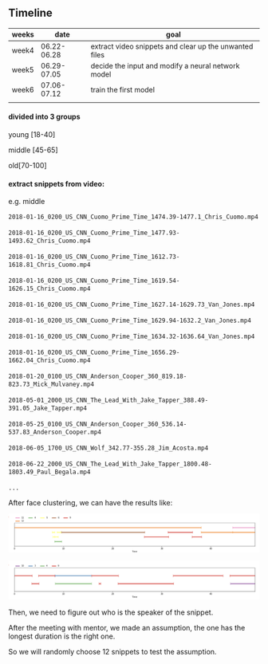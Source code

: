 ## Timeline

| weeks  | date        | goal                                                         |
| ------ | ----------- | ------------------------------------------------------------ |
| week4  | 06.22-06.28 | extract video snippets and clear up the unwanted files       |
| week5  | 06.29-07.05 | decide the input and modify a neural network model           |
| week6  | 07.06-07.12 | train the first model                                        |
|        |             |                                                              |

#### divided into 3 groups

young [18-40]

middle [45-65]

old[70-100]

#### extract snippets from video:

e.g. middle

```
2018-01-16_0200_US_CNN_Cuomo_Prime_Time_1474.39-1477.1_Chris_Cuomo.mp4

2018-01-16_0200_US_CNN_Cuomo_Prime_Time_1477.93-1493.62_Chris_Cuomo.mp4

2018-01-16_0200_US_CNN_Cuomo_Prime_Time_1612.73-1618.81_Chris_Cuomo.mp4

2018-01-16_0200_US_CNN_Cuomo_Prime_Time_1619.54-1626.15_Chris_Cuomo.mp4

2018-01-16_0200_US_CNN_Cuomo_Prime_Time_1627.14-1629.73_Van_Jones.mp4

2018-01-16_0200_US_CNN_Cuomo_Prime_Time_1629.94-1632.2_Van_Jones.mp4

2018-01-16_0200_US_CNN_Cuomo_Prime_Time_1634.32-1636.64_Van_Jones.mp4

2018-01-16_0200_US_CNN_Cuomo_Prime_Time_1656.29-1662.04_Chris_Cuomo.mp4

2018-01-20_0100_US_CNN_Anderson_Cooper_360_819.18-823.73_Mick_Mulvaney.mp4

2018-05-01_2000_US_CNN_The_Lead_With_Jake_Tapper_388.49-391.05_Jake_Tapper.mp4

2018-05-25_0100_US_CNN_Anderson_Cooper_360_536.14-537.83_Anderson_Cooper.mp4

2018-06-05_1700_US_CNN_Wolf_342.77-355.28_Jim_Acosta.mp4

2018-06-22_2000_US_CNN_The_Lead_With_Jake_Tapper_1800.48-1803.49_Paul_Begala.mp4

...
```
After face clustering, we can have the results like:

![img](https://github.com/Xiaoyu-Lu/GSoC_2020/blob/master/docs/img/week4-fc0.png)

![img](https://github.com/Xiaoyu-Lu/GSoC_2020/blob/master/docs/img/week4-fc1.png)

Then, we need to figure out who is the speaker of the snippet.

After the meeting with mentor, we made an assumption, the one has the longest duration is the right one.

So we will randomly choose 12 snippets to test the assumption. 


